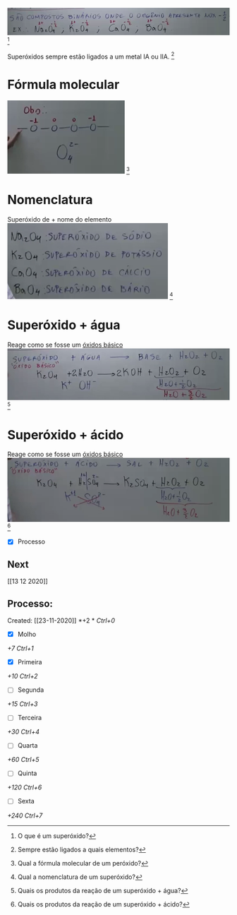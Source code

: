 ![](Imagens/markdown-img-paste-20200721031505343.png) [^1]

[^1]: O que é um superóxido?

Superóxidos sempre estão ligados a um metal IA ou IIA. [^2]

[^2]: Sempre estão ligados a quais elementos?

# Fórmula molecular
![](Imagens/markdown-img-paste-20200721031625533.png) [^3]

[^3]: Qual a fórmula molecular de um peróxido?

# Nomenclatura
Superóxido de + nome do elemento
![](Imagens/markdown-img-paste-20200721031743904.png) [^4]

[^4]: Qual a nomenclatura de um superóxido?

# Superóxido + água
Reage como se fosse um [óxidos básico](%C3%93xidos%20b%C3%A1sicos.md)![](Imagens/markdown-img-paste-20200721031946630.png) [^5]

[^5]: Quais os produtos da reação de um superóxido + água?

# Superóxido + ácido
Reage como se fosse um [óxidos básico](%C3%93xidos%20b%C3%A1sicos.md) ![](Imagens/markdown-img-paste-20200721032112538.png) [^6]

[^6]: Quais os produtos da reação de um superóxido + ácido?

- [x] Processo 

## Next
[[13 12 2020]]
## Processo:
Created: [[23-11-2020]]
*+2 *  *Ctrl+0*
- [x] Molho  

*+7*  *Ctrl+1*

- [x] Primeira 

*+10*  *Ctrl+2*

- [ ] Segunda

*+15*  *Ctrl+3*

- [ ] Terceira 

*+30*  *Ctrl+4*

- [ ] Quarta 

*+60*  *Ctrl+5*

- [ ] Quinta 

*+120*  *Ctrl+6*

- [ ] Sexta 

*+240*  *Ctrl+7*